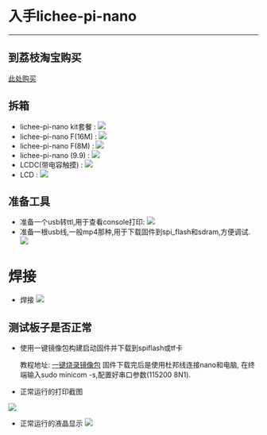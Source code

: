 入手lichee-pi-nano
==================

* * * * *

到荔枝淘宝购买
-----------------

[此处购买](https://item.taobao.com/item.htm?spm=a230r.1.14.7.2a311bf5BmOgwm&id=584657396198&ns=1&abbucket=8#detail)

拆箱
-------

- lichee-pi-nano kit套餐 :
    ![](./../_static/step_by_step/nano_kit.jpg)
- lichee-pi-nano F(16M) :
    ![](./../_static/step_by_step/nanoF(16).jpg)
- lichee-pi-nano F(8M) :
    ![](./../_static/step_by_step/nanoF(8).jpg)
- lichee-pi-nano (9.9) :
    ![](./../_static/step_by_step/nano(9.9).jpg)
- LCDC(带电容触摸) :
    ![](./../_static/step_by_step/LCDC.jpg)
- LCD :
    ![](./../_static/step_by_step/LCD.jpg)

准备工具
-----------

- 准备一个usb转ttl,用于查看console打印:
    ![](./../_static/step_by_step/usb_to_ttl.jpg)
- 准备一根usb线,一般mp4那种,用于下载固件到spi\_flash和sdram,方便调试.
    ![](./../_static/step_by_step/micro_usb_line.jpg)

# 焊接

- 焊接
    ![](./../_static/step_by_step/seal.jpg)

测试板子是否正常
-------------------

-   使用一键镜像包构建启动固件并下载到spiflash或tf卡

    教程地址:
    [一键烧录镜像包](./../build_sys/onekey.md)
    固件下载完后是使用杜邦线连接nano和电脑, 在终端输入sudo minicom
    -s,配置好串口参数(115200 8N1).

-   正常运行的打印截图

![](../_static/step_by_step/console_run_is_ok.png)

-   正常运行的液晶显示
![](../_static/step_by_step/lcd_run_is_ok.jpg)
